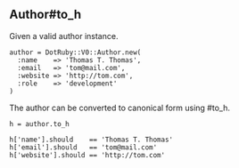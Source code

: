 ## Author#to_h

Given a valid author instance.

    author = DotRuby::V0::Author.new(
      :name    => 'Thomas T. Thomas',
      :email   => 'tom@mail.com',
      :website => 'http://tom.com',
      :role    => 'development'
    )

The author can be converted to canonical form using #to_h.

    h = author.to_h

    h['name'].should    == 'Thomas T. Thomas'
    h['email'].should   == 'tom@mail.com'
    h['website'].should == 'http://tom.com'


